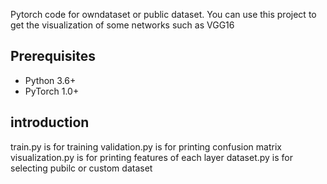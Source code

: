 Pytorch code for owndataset or public dataset. You can use this project to get the visualization of some networks such as VGG16

## Prerequisites
- Python 3.6+
- PyTorch 1.0+

## introduction
train.py is for training
validation.py is for printing confusion matrix
visualization.py is for printing features of each layer
dataset.py is for selecting pubilc or custom dataset




